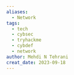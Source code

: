 ```yaml
---
aliases:
  - Network
tags:
  - tech
  - cybsec
  - tryhackme
  - cybdef
  - network
author: Mehdi N Tehrani
creat_date: 2023-09-18
---
```


# 